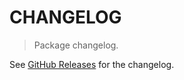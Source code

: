 # CHANGELOG

> Package changelog.

See [GitHub Releases](https://github.com/stdlib-js/ndarray-iter/releases) for the changelog.